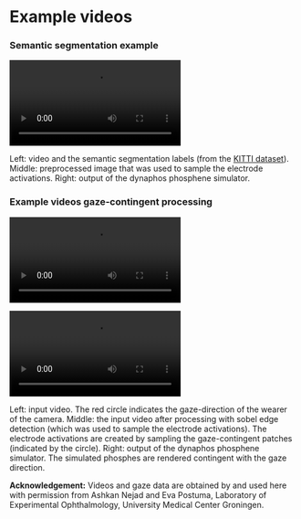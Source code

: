 # Example videos

### Semantic segmentation example

![example_video.mp4](example_video.mp4)

Left: video and the semantic segmentation labels (from the [KITTI dataset](https://www.cvlibs.net/datasets/kitti/)).
Middle: preprocessed image that was used to sample the electrode activations.
Right: output of the dynaphos phosphene simulator.

### Example videos gaze-contingent processing 

![example_video_gaze_contingent_object_grabbing.mp4](example_video_gaze_contingent_object_grabbing.mp4)

![example_video_gaze_contingent_walking.mp4](example_video_gaze_contingent_walking.mp4)

Left: input video. The red circle indicates the gaze-direction of the wearer of the camera.
Middle: the input video after processing with sobel edge detection (which was used to sample the electrode activations). The electrode activations are created by sampling the gaze-contingent patches (indicated by the circle). 
Right: output of the dynaphos phosphene simulator. The simulated phosphes are rendered contingent with the gaze direction.

**Acknowledgement:** Videos and gaze data are obtained by and used here with permission from Ashkan Nejad and Eva Postuma, Laboratory of Experimental Ophthalmology, University Medical Center Groningen.
